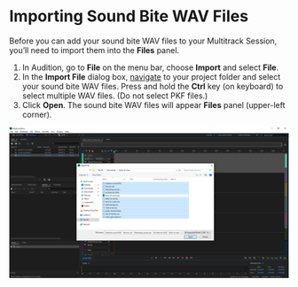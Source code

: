 # Importing Sound Bite WAV Files

Before you can add your sound bite WAV files to your Multitrack Session, you’ll need to import them into the **Files** panel.

1. In Audition, go to **File** on the menu bar, choose **Import** and select **File**.
2. In the **Import File** dialog box, [navigate](https://jjloomis.gitbooks.io/file-and-folder-management/content/navigating-folder-tree.html) to your project folder and select your sound bite WAV files. Press and hold the **Ctrl** key \(on keyboard\) to select multiple WAV files. \(Do not select PKF files.\)
3. Click **Open**. The sound bite WAV files will appear **Files** panel \(upper-left corner\).

![](/assets/importing-sound-bites.png)

